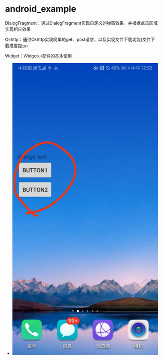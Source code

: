 # android_example

DialogFragment：通过DialogFragment实现自定义的弹窗效果，并根据点击区域实现相应效果

Okhttp：通过Okhttp实现简单的get、post请求，以及实现文件下载功能(文件下载进度提示)

Widget：Widget小部件的基本使用

- ![avatar](/img/Widget.jpg)



